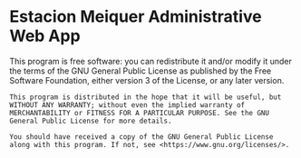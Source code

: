 # Estacion Meiquer Administrative Web App

This program is free software: you can redistribute it and/or modify it under the terms of the GNU General Public License as published by the Free Software Foundation, either version 3 of the License, or any later version.

    This program is distributed in the hope that it will be useful, but WITHOUT ANY WARRANTY; without even the implied warranty of MERCHANTABILITY or FITNESS FOR A PARTICULAR PURPOSE. See the GNU General Public License for more details.

    You should have received a copy of the GNU General Public License along with this program. If not, see <https://www.gnu.org/licenses/>.
